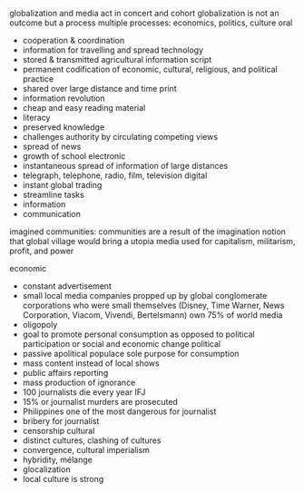 globalization and media act in concert and cohort
globalization is not an outcome but a process
multiple processes: economics, politics, culture
oral
* cooperation & coordination
* information for travelling and spread technology
* stored & transmitted agricultural information
script
* permanent codification of economic, cultural, religious, and political practice
* shared over large distance and time
print
* information revolution
* cheap and easy reading material
* literacy
* preserved knowledge
* challenges authority by circulating competing views
* spread of news
* growth of school
electronic
* instantaneous spread of information of large distances
* telegraph, telephone, radio, film, television
digital
* instant global trading
* streamline tasks
* information
* communication

imagined communities: communities are a result of the imagination
notion that global village would bring a utopia
media used for capitalism, militarism, profit, and power

economic
* constant advertisement
* small local media companies propped up by global conglomerate corporations who were small themselves (Disney, Time Warner, News Corporation, Viacom, Vivendi, Bertelsmann) own 75% of world media
* oligopoly
* goal to promote personal consumption as opposed to political participation or social and economic change
political
* passive apolitical populace sole purpose for consumption
* mass content instead of local shows
* public affairs reporting
* mass production of ignorance
* 100 journalists die every year IFJ
* 15% or journalist murders are prosecuted
* Philippines one of the most dangerous for journalist
* bribery for journalist
* censorship
cultural
* distinct cultures, clashing of cultures
* convergence, cultural imperialism
* hybridity, mélange
* glocalization
* local culture is strong